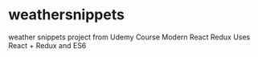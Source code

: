# weathersnippets
weather snippets project from Udemy Course Modern React Redux
Uses React + Redux and ES6 
